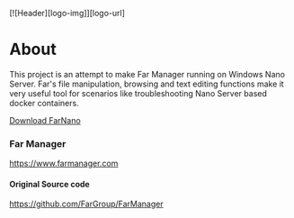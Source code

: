 [![Header][logo-img]][logo-url]


# About
This project is an attempt to make Far Manager running on Windows Nano Server. Far's file manipulation, browsing and text editing 
functions make it very useful tool for scenarios like troubleshooting Nano Server based docker containers.

[Download FarNano](https://github.com/chvjak/FarManager/raw/master/FarNano.zip)


### Far Manager
https://www.farmanager.com


#### Original Source code
https://github.com/FarGroup/FarManager
